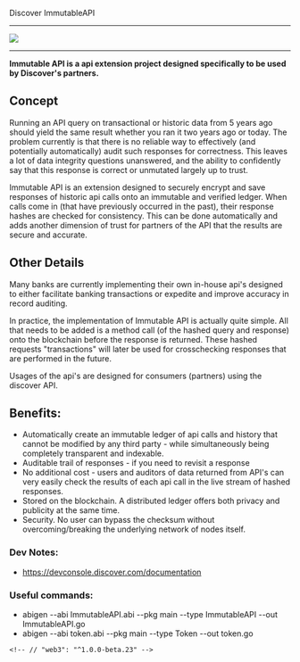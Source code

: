 Discover ImmutableAPI
<br/><hr/>
<img src="http://emilytlam.com/ImmutableAPI.png"/>

---
<b>Immutable API is a api extension project designed specifically to be used by Discover's partners.
</b>

## Concept

Running an API query on transactional or historic data from 5 years ago should yield the same result whether you ran it two years ago or today. The problem currently is that there is no reliable way to effectively (and potentially automatically) audit such responses for correctness. This leaves a lot of data integrity questions unanswered, and the ability to confidently say that this response is correct or unmutated largely up to trust.

Immutable API is an extension designed to securely encrypt and save responses of historic api calls onto an immutable and verified ledger. When calls come in (that have previously occurred in the past), their response hashes are checked for consistency. This can be done automatically and adds another dimension of trust for partners of the API that the results are secure and accurate.

## Other Details 

Many banks are currently implementing their own in-house api's designed to either facilitate banking transactions or expedite and improve accuracy in record auditing.

In practice, the implementation of Immutable API is actually quite simple. All that needs to be added is a method call (of the hashed query and response) onto the blockchain before the response is returned. These hashed requests "transactions" will later be used for crosschecking responses that are performed in the future.

Usages of the api's are designed for consumers (partners) using the discover API.

## Benefits:
* Automatically create an immutable ledger of api calls and history that cannot be modified by any third party - while simultaneously being completely transparent and indexable.
* Auditable trail of responses - if you need to revisit a response
* No additional cost - users and auditors of data returned from API's can very easily check the results of each api call in the live stream of hashed responses.
* Stored on the blockchain. A distributed ledger offers both privacy and publicity at the same time.
* Security. No user can bypass the checksum without overcoming/breaking the underlying network of nodes itself. 


### Dev Notes:

* https://devconsole.discover.com/documentation


### Useful commands:
* abigen --abi ImmutableAPI.abi --pkg main --type ImmutableAPI --out ImmutableAPI.go
* abigen --abi token.abi --pkg main --type Token --out token.go


<!--
### Useful links
* https://ethereum.stackexchange.com/questions/6650/how-to-get-ether-on-public-testnet
* https://medium.com/taipei-ethereum-meetup/deploy-solidity-code-on-ropsten-test-net-a93ceb16dc4e
* https://ethereum.stackexchange.com/questions/11495/best-way-to-test-a-smart-contract
* https://github.com/ethereum/go-ethereum/wiki/Native-DApps:-Go-bindings-to-Ethereum-contracts
* https://ethereum.stackexchange.com/questions/23388/execute-function-on-ropsten-tesnet-thru-geth-adapt-truffle-console-testrpc-comm
-->


    <!-- // "web3": "^1.0.0-beta.23" -->